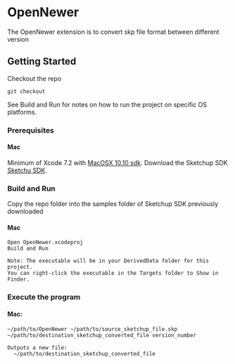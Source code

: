 # OpenNewer

The OpenNewer extension is to convert skp file format between different version

## Getting Started

Checkout the repo
```
git checkout 
```

See Build and Run for notes on how to run the project on specific OS platforms.

### Prerequisites

#### Mac

Minimum of Xcode 7.2 with [MacOSX 10.10 sdk](https://github.com/phracker/MacOSX-SDKs).
Download the Sketchup SDK [Sketchu SDK](https://extensions.sketchup.com/sketchup-sdk).

### Build and Run

Copy the repo folder into the samples folder of Sketchup SDK previously downloaded


#### Mac
```
Open OpenNewer.xcodeproj
Build and Run

Note: The executable will be in your DerivedData folder for this project.
You can right-click the executable in the Targets folder to Show in Finder.
```

### Execute the program

#### Mac:
```
~/path/to/OpenNewer ~/path/to/source_sketchup_file.skp ~/path/to/destination_sketchup_converted_file version_number

Outputs a new file:
  ~/path/to/destination_sketchup_converted_file
```


